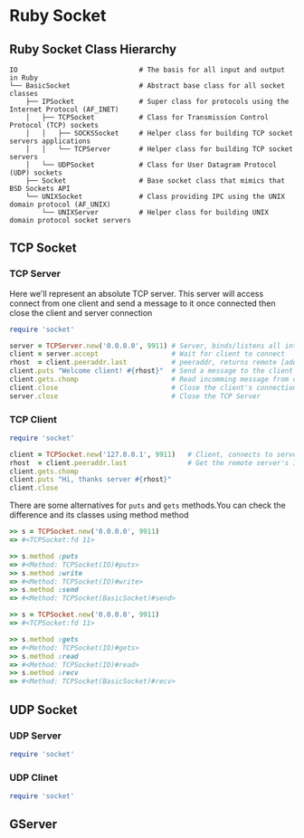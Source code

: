 # Ruby Socket

## Ruby Socket Class Hierarchy 

```
IO                              # The basis for all input and output in Ruby
└── BasicSocket                 # Abstract base class for all socket classes
    ├── IPSocket                # Super class for protocols using the Internet Protocol (AF_INET)
    │   ├── TCPSocket           # Class for Transmission Control Protocol (TCP) sockets
    │   │   ├── SOCKSSocket     # Helper class for building TCP socket servers applications
    │   │   └── TCPServer       # Helper class for building TCP socket servers
    │   └── UDPSocket           # Class for User Datagram Protocol (UDP) sockets
    ├── Socket                  # Base socket class that mimics that BSD Sockets API
    └── UNIXSocket              # Class providing IPC using the UNIX domain protocol (AF_UNIX)
        └── UNIXServer          # Helper class for building UNIX domain protocol socket servers
```

## TCP Socket

### TCP Server

Here we'll represent an absolute TCP server. This server will access connect from one client and send a message to it once connected then close the client and server connection 
```ruby
require 'socket'

server = TCPServer.new('0.0.0.0', 9911) # Server, binds/listens all interfaces on port 9911
client = server.accept                  # Wait for client to connect
rhost  = client.peeraddr.last           # peeraddr, returns remote [address_family, port, hostname, numeric_address(ip)]
client.puts "Welcome client! #{rhost}"  # Send a message to the client once it connect
client.gets.chomp                       # Read incomming message from client
client.close                            # Close the client's connection
server.close                            # Close the TCP Server
```

### TCP Client 

```ruby
require 'socket'

client = TCPSocket.new('127.0.0.1', 9911)   # Client, connects to server on port 9911
rhost  = client.peeraddr.last               # Get the remote server's IP address 
client.gets.chomp
client.puts "Hi, thanks server #{rhost}"
client.close
```

There are some alternatives for `puts` and `gets` methods.You can check the difference and its classes using method method

```ruby
>> s = TCPSocket.new('0.0.0.0', 9911)
=> #<TCPSocket:fd 11>

>> s.method :puts
=> #<Method: TCPSocket(IO)#puts>
>> s.method :write
=> #<Method: TCPSocket(IO)#write>
>> s.method :send
=> #<Method: TCPSocket(BasicSocket)#send>
```

```ruby
>> s = TCPSocket.new('0.0.0.0', 9911)
=> #<TCPSocket:fd 11>

>> s.method :gets
=> #<Method: TCPSocket(IO)#gets>
>> s.method :read
=> #<Method: TCPSocket(IO)#read>
>> s.method :recv
=> #<Method: TCPSocket(BasicSocket)#recv>
```


## UDP Socket

### UDP Server
```ruby
require 'socket'

```

### UDP Clinet
```ruby
require 'socket'

```





## GServer



<br><br><br>
---